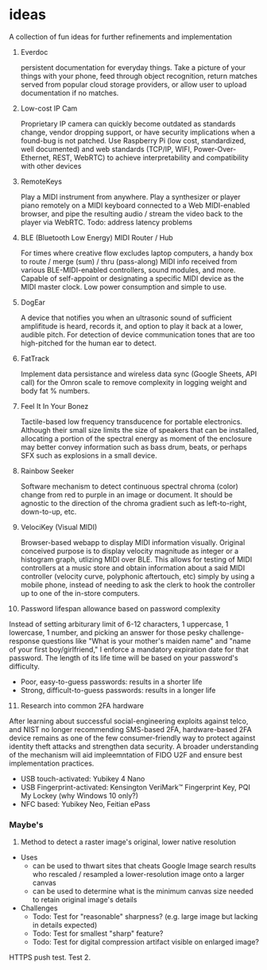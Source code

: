 # ideas
A collection of fun ideas for further refinements and implementation

1. Everdoc

   persistent documentation for everyday things. Take a picture of your things with your phone, feed through object recognition, return matches served from popular cloud storage providers, or allow user to upload documentation if no matches.

2. Low-cost IP Cam

   Proprietary IP camera can quickly become outdated as standards change, vendor dropping support, or have security implications when a found-bug is not patched. Use Raspberry Pi (low cost, standardized, well documented) and web standards (TCP/IP, WIFI, Power-Over-Ethernet, REST, WebRTC) to achieve interpretability and compatibility with other devices

3. RemoteKeys

   Play a MIDI instrument from anywhere. Play a synthesizer or player piano remotely on a MIDI keyboard connected to a Web MIDI-enabled browser, and pipe the resulting audio / stream the video back to the player via WebRTC. Todo: address latency problems

4. BLE (Bluetooth Low Energy) MIDI Router / Hub

   For times where creative flow excludes laptop computers, a handy box to route / merge (sum) / thru (pass-along) MIDI info received from various BLE-MIDI-enabled controllers, sound modules, and more. Capable of self-appoint or designating a specific MIDI device as the MIDI master clock. Low power consumption and simple to use.
   
5. DogEar

   A device that notifies you when an ultrasonic sound of sufficient amplifitude is heard, records it, and option to play it back at a lower, audible pitch. For detection of device communication tones that are too high-pitched for the human ear to detect.

6. FatTrack

   Implement data persistance and wireless data sync (Google Sheets, API call) for the Omron scale to remove complexity in logging weight and body fat % numbers.
   
7. Feel It In Your Bonez

   Tactile-based low frequency transducence for portable electronics. Although their small size limits the size of speakers that can be installed, allocating a portion of the spectral energy as moment of the enclosure may better convey information such as bass drum, beats, or perhaps SFX such as explosions in a small device.
   

8. Rainbow Seeker

   Software mechanism to detect continuous spectral chroma (color) change from red to purple in an image or document. It should be agnostic to the direction of the chroma gradient such as left-to-right, down-to-up, etc.

9. VelociKey (Visual MIDI)

   Browser-based webapp to display MIDI information visually. Original conceived purpose is to display velocity magnitude as integer or a histogram graph, utlizing MIDI over BLE. This allows for testing of MIDI controllers at a music store and obtain information about a said MIDI controller (velocity curve, polyphonic aftertouch, etc) simply by using a mobile phone, instead of needing to ask the clerk to hook the controller up to one of the in-store computers.


10. Password lifespan allowance based on password complexity

   Instead of setting arbiturary limit of 6-12 characters, 1 uppercase, 1 lowercase, 1 number, and picking an answer for those pesky challenge-response questions like "What is your mother's maiden name" and "name of your first boy/girlfriend," I enforce a mandatory expiration date for that password. The length of its life time will be based on your password's difficulty.

* Poor, easy-to-guess passwords: results in a shorter life
* Strong, difficult-to-guess passwords: results in a longer life


11. Research into common 2FA hardware

   After learning about successful social-engineering exploits against telco, and NIST no longer recommending SMS-based 2FA, hardware-based 2FA device remains as one of the few consumer-friendly way to protect against identity theft attacks and strengthen data security. A broader understanding of the mechanism will aid impleemntation of FIDO U2F and ensure best implementation practices.
   
* USB touch-activated: Yubikey 4 Nano
* USB Fingerprint-activated: Kensington VeriMark™ Fingerprint Key, PQI My Lockey (why Windows 10 only?)
* NFC based: Yubikey Neo, Feitian ePass

### Maybe's

1. Method to detect a raster image's original, lower native resolution

  * Uses
    * can be used to thwart sites that cheats Google Image search results who rescaled / resampled a lower-resolution image onto a larger canvas
    * can be used to determine what is the minimum canvas size needed to retain original image's details
  * Challenges
    * Todo: Test for "reasonable" sharpness? (e.g. large image but lacking in details expected)
    * Todo: Test for smallest "sharp" feature?
    * Todo: Test for digital compression artifact visible on enlarged image?

HTTPS push test. Test 2.
